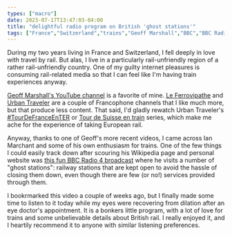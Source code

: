 ```yaml
---
types: ["macro"]
date: 2023-07-17T13:47:03-04:00
title: "delightful radio program on British 'ghost stations'"
tags: ["France","Switzerland","trains","Geoff Marshall","BBC","BBC Radio 4","Ian Marchant","YouTube"]
---
```

During my two years living in France and Switzerland, I fell deeply in love with travel by rail. But alas, I live in a particularly rail-unfriendly region of a rather rail-unfriendly country. One of my guilty internet pleasures is consuming rail-related media so that I can feel like I'm having train experiences anyway.

[Geoff Marshall's YouTube channel](https://www.youtube.com/user/geofftech2/videos) is a favorite of mine. [Le Ferrovipathe](https://www.youtube.com/@LeFerrovipathe) and [Urban Traveler](https://www.youtube.com/@_urbantraveler) are a couple of Francophone channels that I like much more, but that produce less content. That said, I'd gladly rewatch Urban Traveler's [#TourDeFranceEnTER](https://www.youtube.com/watch?v=VoxXBLKBMdk&list=PLYCt3Jvwi8MCrkQGA3ot0X4y7GmOAqyob&pp=iAQB) or [Tour de Suisse en train](https://www.youtube.com/watch?v=cNpBW8evu1s&list=PLYCt3Jvwi8MAygYWgu7D7n085aOtJNP7B&pp=iAQB) series, which make me ache for the experience of taking European rail. 

Anyway, thanks to one of Geoff's more recent videos, I came across Ian Marchant and some of his own enthusiasm for trains. One of the few things I could easily track down after scouring his Wikipedia page and personal website was [this fun BBC Radio 4 broadcast](https://www.bbc.co.uk/sounds/play/p074jv2r) where he visits a number of "ghost stations": railway stations that are kept open to avoid the hassle of closing them down, even though there are few (or no!) services provided through them.

I bookrmarked this video a couple of weeks ago, but I finally made some time to listen to it today while my eyes were recovering from dilation after an eye doctor's appointment. It is a bonkers little program, with a lot of love for trains and some unbelievable details about British rail. I really enjoyed it, and I heartily recommend it to anyone with similar listening preferences.
